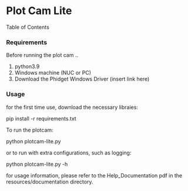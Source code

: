 # Plot Cam Lite

Table of Contents

<!-- toc -->

### Requirements
Before running the plot cam .. 
1. python3.9
2. Windows machine (NUC or PC)
3. Download the Phidget Windows Driver (insert link here)


### Usage 

for the first time use, download the necessary libraies:


pip install -r requirements.txt

To run the plotcam:


python plotcam-lite.py


or to run with extra configurations, such as logging:


python plotcam-lite.py -h

for usage information, please refer to the Help_Documentation pdf in the resources/documentation directory.
